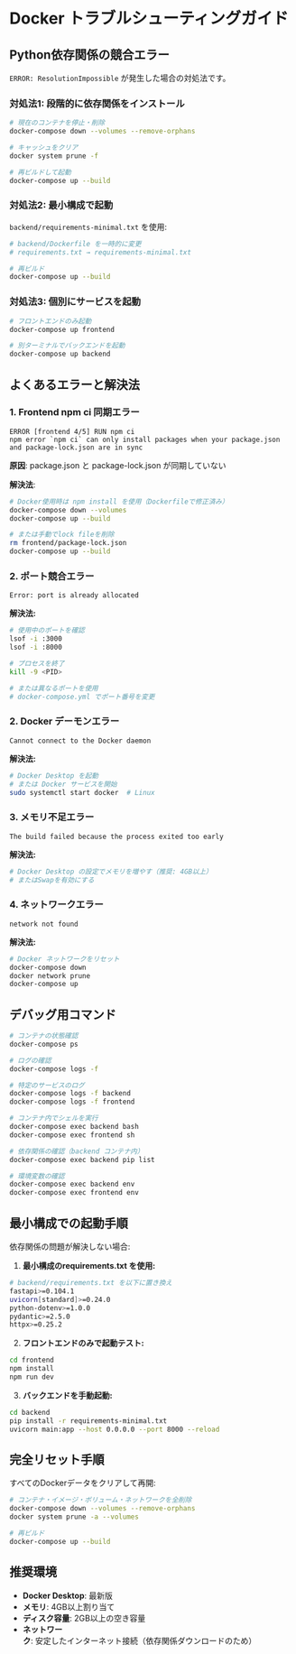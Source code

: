 # Docker トラブルシューティングガイド

## Python依存関係の競合エラー

`ERROR: ResolutionImpossible` が発生した場合の対処法です。

### 対処法1: 段階的に依存関係をインストール

```bash
# 現在のコンテナを停止・削除
docker-compose down --volumes --remove-orphans

# キャッシュをクリア
docker system prune -f

# 再ビルドして起動
docker-compose up --build
```

### 対処法2: 最小構成で起動

`backend/requirements-minimal.txt` を使用:

```bash
# backend/Dockerfile を一時的に変更
# requirements.txt → requirements-minimal.txt

# 再ビルド
docker-compose up --build
```

### 対処法3: 個別にサービスを起動

```bash
# フロントエンドのみ起動
docker-compose up frontend

# 別ターミナルでバックエンドを起動
docker-compose up backend
```

## よくあるエラーと解決法

### 1. Frontend npm ci 同期エラー
```
ERROR [frontend 4/5] RUN npm ci
npm error `npm ci` can only install packages when your package.json and package-lock.json are in sync
```

**原因**: package.json と package-lock.json が同期していない

**解決法**: 
```bash
# Docker使用時は npm install を使用（Dockerfileで修正済み）
docker-compose down --volumes
docker-compose up --build

# または手動でlock fileを削除
rm frontend/package-lock.json
docker-compose up --build
```

### 2. ポート競合エラー
```
Error: port is already allocated
```

**解決法:**
```bash
# 使用中のポートを確認
lsof -i :3000
lsof -i :8000

# プロセスを終了
kill -9 <PID>

# または異なるポートを使用
# docker-compose.yml でポート番号を変更
```

### 2. Docker デーモンエラー
```
Cannot connect to the Docker daemon
```

**解決法:**
```bash
# Docker Desktop を起動
# または Docker サービスを開始
sudo systemctl start docker  # Linux
```

### 3. メモリ不足エラー
```
The build failed because the process exited too early
```

**解決法:**
```bash
# Docker Desktop の設定でメモリを増やす（推奨: 4GB以上）
# またはSwapを有効にする
```

### 4. ネットワークエラー
```
network not found
```

**解決法:**
```bash
# Docker ネットワークをリセット
docker-compose down
docker network prune
docker-compose up
```

## デバッグ用コマンド

```bash
# コンテナの状態確認
docker-compose ps

# ログの確認
docker-compose logs -f

# 特定のサービスのログ
docker-compose logs -f backend
docker-compose logs -f frontend

# コンテナ内でシェルを実行
docker-compose exec backend bash
docker-compose exec frontend sh

# 依存関係の確認（backend コンテナ内）
docker-compose exec backend pip list

# 環境変数の確認
docker-compose exec backend env
docker-compose exec frontend env
```

## 最小構成での起動手順

依存関係の問題が解決しない場合:

1. **最小構成のrequirements.txt を使用:**

```bash
# backend/requirements.txt を以下に置き換え
fastapi>=0.104.1
uvicorn[standard]>=0.24.0
python-dotenv>=1.0.0
pydantic>=2.5.0
httpx>=0.25.2
```

2. **フロントエンドのみで起動テスト:**

```bash
cd frontend
npm install
npm run dev
```

3. **バックエンドを手動起動:**

```bash
cd backend
pip install -r requirements-minimal.txt
uvicorn main:app --host 0.0.0.0 --port 8000 --reload
```

## 完全リセット手順

すべてのDockerデータをクリアして再開:

```bash
# コンテナ・イメージ・ボリューム・ネットワークを全削除
docker-compose down --volumes --remove-orphans
docker system prune -a --volumes

# 再ビルド
docker-compose up --build
```

## 推奨環境

- **Docker Desktop**: 最新版
- **メモリ**: 4GB以上割り当て
- **ディスク容量**: 2GB以上の空き容量
- **ネットワーク**: 安定したインターネット接続（依存関係ダウンロードのため）